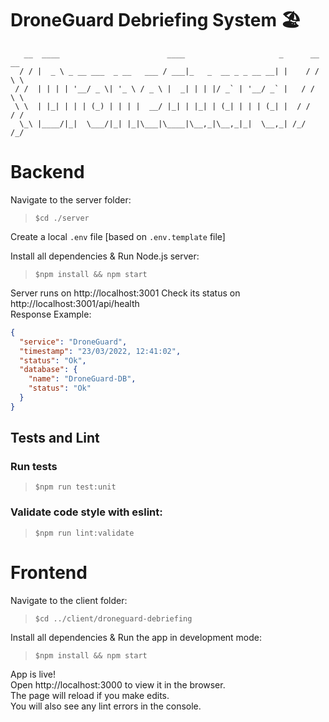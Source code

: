 # DroneGuard Debriefing System 🏖
```
   __  ____                        ____                     _      __ __  
  / / |  _ \ _ __ ___  _ __   ___ / ___|_   _  __ _ _ __ __| |    / / \ \ 
 / /  | | | | '__/ _ \| '_ \ / _ \ |  _| | | |/ _` | '__/ _` |   / /   \ \
 \ \  | |_| | | | (_) | | | |  __/ |_| | |_| | (_| | | | (_| |  / /    / /
  \_\ |____/|_|  \___/|_| |_|\___|\____|\__,_|\__,_|_|  \__,_| /_/    /_/ 

```
# Backend

Navigate to the server folder: 
> `$cd ./server`

Create a local `.env` file [based on `.env.template` file]

Install all dependencies & Run Node.js server:
> `$npm install && npm start`

Server runs on http://localhost:3001
Check its status on http://localhost:3001/api/health<br>
Response Example:
```json
{
  "service": "DroneGuard",
  "timestamp": "23/03/2022, 12:41:02",
  "status": "Ok",
  "database": {
    "name": "DroneGuard-DB",
    "status": "Ok"
  }
}
```

## Tests and Lint
### Run tests
> `$npm run test:unit`

### Validate code style with eslint:
> `$npm run lint:validate`

# Frontend

Navigate to the client folder:
> `$cd ../client/droneguard-debriefing`

Install all dependencies & Run the app in development mode:
> `$npm install && npm start`

App is live!<br/> 
Open http://localhost:3000 to view it in the browser.<br />
The page will reload if you make edits.<br />
You will also see any lint errors in the console.